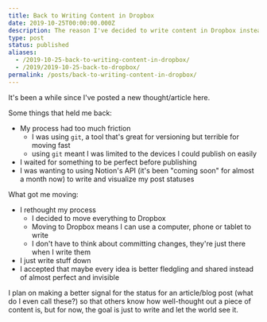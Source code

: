 ```yaml
---
title: Back to Writing Content in Dropbox
date: 2019-10-25T00:00:00.000Z
description: The reason I've decided to write content in Dropbox instead of keeping it in version control.
type: post
status: published
aliases:
  - /2019-10-25-back-to-writing-content-in-dropbox/
  - /2019/2019-10-25-back-to-dropbox/
permalink: /posts/back-to-writing-content-in-dropbox/
---
```




It's been a while since I've posted a new thought/article here.

Some things that held me back:

- My process had too much friction
  - I was using `git`, a tool that's great for versioning but terrible for moving fast
  - using `git` meant I was limited to the devices I could publish on easily
- I waited for something to be perfect before publishing
- I was wanting to using Notion's API (it's been "coming soon" for almost a month now) to write and visualize my post statuses

What got me moving:

- I rethought my process
  - I decided to move everything to Dropbox
  - Moving to Dropbox means I can use a computer, phone or tablet to write
  - I don't have to think about committing changes, they're just there when I write them
- I just write stuff down
- I accepted that maybe every idea is better fledgling and shared instead of almost perfect and invisible

I plan on making a better signal for the status for an article/blog post (what do I even call these?) so that others know how well-thought out a piece of content is, but for now, the goal is just to write and let the world see it.
